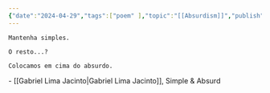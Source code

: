 ```yaml
---
{"date":"2024-04-29","tags":["poem" ],"topic":"[[Absurdism]]","publish":true,"PassFrontmatter":true}
---
```

```elite
Mantenha simples.

O resto...?

Colocamos em cima do absurdo.
```
\- [[Gabriel Lima Jacinto\|Gabriel Lima Jacinto]], Simple & Absurd